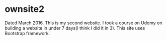 # ownsite2
Dated March 2016. This is my second website. I took a course on Udemy on building a website in under 7 days(I think I did it in 3). This site uses Bootstrap framework.
